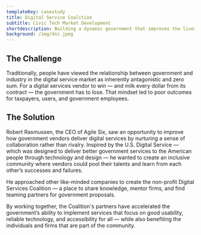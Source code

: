 ```yaml
---
templateKey: casestudy
title: Digital Service Coalition
subtitle: Civic Tech Market Development
shortdescription: Building a dynamic government that improves the lives of everyday people.
background: /img/dsc.jpeg
---
```

## The Challenge

Traditionally, people have viewed the relationship between government and industry in the digital service market as inherently antagonistic and zero sum. For a digital services vendor to win — and milk every dollar from its contract — the government  has to lose. That mindset led to poor outcomes for taxpayers, users, and government employees. 

## The Solution

Robert Rasmussen, the CEO of Agile Six, saw an opportunity to improve how government vendors deliver digital services by nurturing a sense of collaboration rather than rivalry. Inspired by the U.S. Digital Service — which was designed to deliver better government services to the American people through technology and design — he wanted to create an inclusive community where vendors could pool their talents and learn from each other’s successes and failures.

He approached other like-minded companies to create the non-profit Digital Services Coalition — a place to share knowledge, mentor firms, and find teaming partners for government proposals. 

By working together, the Coalition's partners have accelerated the government’s ability to implement services that focus on good usability, reliable technology, and accessibility for all — while also benefiting the individuals and firms that are part of the community.
